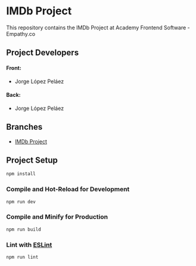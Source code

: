 # IMDb Project

This repository contains the IMDb Project at Academy Frontend Software - Empathy.co

## Project Developers
#### Front:

- Jorge López Peláez

#### Back:

- Jorge López Peláez

## Branches

- [IMDb Project](https://github.com/jorge16lp/IMDb)

## Project Setup

```sh
npm install
```

### Compile and Hot-Reload for Development

```sh
npm run dev
```

### Compile and Minify for Production

```sh
npm run build
```

### Lint with [ESLint](https://eslint.org/)

```sh
npm run lint
```
